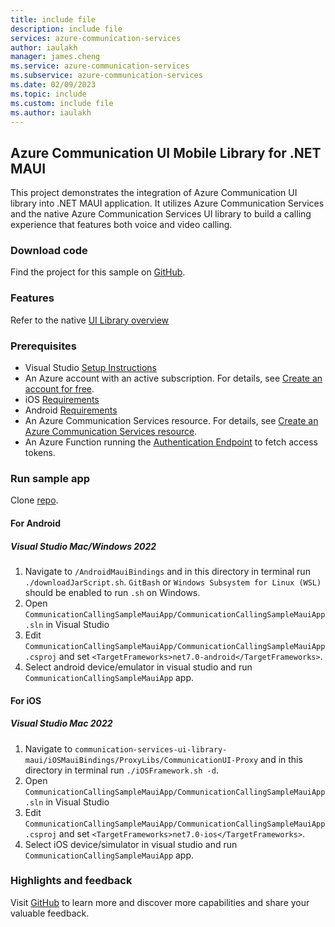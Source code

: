 ```yaml
---
title: include file
description: include file
services: azure-communication-services
author: iaulakh
manager: james.cheng
ms.service: azure-communication-services
ms.subservice: azure-communication-services
ms.date: 02/09/2023
ms.topic: include
ms.custom: include file
ms.author: iaulakh
---
```


## Azure Communication UI Mobile Library for .NET MAUI

This project demonstrates the integration of Azure Communication UI library into .NET MAUI application. It utilizes Azure Communication Services and the native Azure Communication Services UI library to build a calling experience that features both voice and video calling.

### Download code

Find the project for this sample on [GitHub](https://github.com/Azure-Samples/communication-services-ui-library-maui).

### Features

Refer to the native [UI Library overview](../../concepts/ui-library/ui-library-overview.md)

### Prerequisites

- Visual Studio [Setup Instructions](/dotnet/maui/get-started/installation)
- An Azure account with an active subscription. For details, see [Create an account for free](https://azure.microsoft.com/pricing/purchase-options/azure-account?cid=msft_learn).
- iOS [Requirements](https://github.com/Azure/communication-ui-library-ios#requirements)
- Android [Requirements](https://github.com/Azure/communication-ui-library-android#prerequisites)
- An Azure Communication Services resource. For details, see [Create an Azure Communication Services resource](../../quickstarts/create-communication-resource.md).
- An Azure Function running the [Authentication Endpoint](../../tutorials/trusted-service-tutorial.md) to fetch access tokens.

### Run sample app

Clone [repo](https://github.com/Azure-Samples/communication-services-ui-library-maui).

#### For Android

##### Visual Studio Mac/Windows 2022

1. Navigate to `/AndroidMauiBindings` and in this directory in terminal run `./downloadJarScript.sh`. `GitBash` or `Windows Subsystem for Linux (WSL)` should be enabled to run `.sh` on Windows.
2. Open `CommunicationCallingSampleMauiApp/CommunicationCallingSampleMauiApp.sln` in Visual Studio
3. Edit `CommunicationCallingSampleMauiApp/CommunicationCallingSampleMauiApp.csproj` and set `<TargetFrameworks>net7.0-android</TargetFrameworks>`.
4. Select android device/emulator in visual studio and run `CommunicationCallingSampleMauiApp` app.

#### For iOS

##### Visual Studio Mac 2022

1. Navigate to `communication-services-ui-library-maui/iOSMauiBindings/ProxyLibs/CommunicationUI-Proxy` and in this directory in terminal run `./iOSFramework.sh -d`.
2. Open `CommunicationCallingSampleMauiApp/CommunicationCallingSampleMauiApp.sln` in Visual Studio
3. Edit `CommunicationCallingSampleMauiApp/CommunicationCallingSampleMauiApp.csproj` and set `<TargetFrameworks>net7.0-ios</TargetFrameworks>`.
4. Select iOS device/simulator in visual studio and run `CommunicationCallingSampleMauiApp` app.

### Highlights and feedback

Visit [GitHub](https://github.com/Azure-Samples/communication-services-ui-library-maui#key-sample-highlights) to learn more and discover more capabilities and share your valuable feedback.


